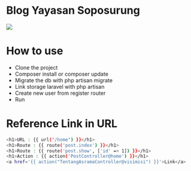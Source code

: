 # Blog Yayasan Soposurung
![](https://pbs.twimg.com/profile_images/3559272665/3f899c272f3f036a5c1631b8b4f228f6_400x400.png)

# How to use
- Clone the project
- Composer install or composer update
- Migrate the db with php artisan migrate
- Link storage laravel with php artisan
- Create new user from register router
- Run

# Reference Link in URL
```sh
<h1>URL : {{ url("/home") }}</h1>
<h1>Route : {{ route('post.index') }}</h1>
<h1>Route : {{ route('post.show', ['id' => 1]) }}</h1>
<h1>Action : {{ action('PostController@home') }}</h1>
<a href='{{ action("TentangAsramaController@visimisi") }}'>Link</a>
```
